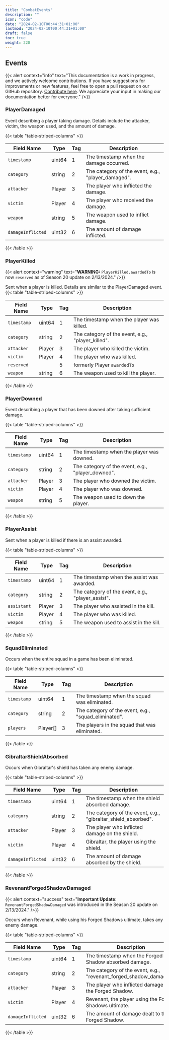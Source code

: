 ```yaml
---
title: "CombatEvents"
description: ""
icon: "code"
date: "2024-02-10T00:44:31+01:00"
lastmod: "2024-02-10T00:44:31+01:00"
draft: false
toc: true
weight: 220
---
```


## Events

{{< alert context="info" text="This documentation is a work in progress, and we actively welcome contributions. If you have suggestions for improvements or new features, feel free to open a pull request on our GitHub repository. [Contribute here](https://www.github.com/zeejayym/live-api-documentation). We appreciate your input in making our documentation better for everyone." />}}

### PlayerDamaged

Event describing a player taking damage. Details include the attacker, victim, the weapon used, and the amount of damage.

{{< table "table-striped-columns" >}}

| Field Name      | Type    | Tag | Description                                                   |
|-----------------|---------|-----|---------------------------------------------------------------|
| `timestamp`       | uint64  | 1   | The timestamp when the damage occurred.                       |
| `category`        | string  | 2   | The category of the event, e.g., "player_damaged".            |
| `attacker`        | Player  | 3   | The player who inflicted the damage.                          |
| `victim`          | Player  | 4   | The player who received the damage.                           |
| `weapon`          | string  | 5   | The weapon used to inflict damage.                            |
| `damageInflicted` | uint32  | 6   | The amount of damage inflicted.                               |

{{< /table >}}

### PlayerKilled
{{< alert context="warning" text="**WARNING:** `PlayerKilled.awardedTo` is now `reserved` as of Season 20 update on 2/13/2024." />}}

Sent when a player is killed. Details are similar to the PlayerDamaged event.
{{< table "table-striped-columns" >}}

| Field Name  | Type   | Tag | Description                                    |
|-------------|--------|-----|------------------------------------------------|
| `timestamp` | uint64 | 1   | The timestamp when the player was killed.      |
| `category`  | string | 2   | The category of the event, e.g., "player_killed". |
| `attacker`  | Player | 3   | The player who killed the victim.              |
| `victim`    | Player | 4   | The player who was killed.                     |
| `reserved`    |  | 5   |  formerly Player `awardedTo`           |
| `weapon`    | string | 6   | The weapon used to kill the player.            |

{{< /table >}}

### PlayerDowned

Event describing a player that has been downed after taking sufficient damage.

{{< table "table-striped-columns" >}}

| Field Name  | Type   | Tag | Description                                 |
|-------------|--------|-----|---------------------------------------------|
| `timestamp` | uint64 | 1   | The timestamp when the player was downed.   |
| `category`  | string | 2   | The category of the event, e.g., "player_downed". |
| `attacker`  | Player | 3   | The player who downed the victim.           |
| `victim`    | Player | 4   | The player who was downed.                  |
| `weapon`    | string | 5   | The weapon used to down the player.         |

{{< /table >}}

### PlayerAssist

Sent when a player is killed if there is an assist awarded.

{{< table "table-striped-columns" >}}

| Field Name  | Type   | Tag | Description                                    |
|-------------|--------|-----|------------------------------------------------|
| `timestamp` | uint64 | 1   | The timestamp when the assist was awarded.     |
| `category`  | string | 2   | The category of the event, e.g., "player_assist". |
| `assistant` | Player | 3   | The player who assisted in the kill.           |
| `victim`    | Player | 4   | The player who was killed.                     |
| `weapon`    | string | 5   | The weapon used to assist in the kill.         |

{{< /table >}}

### SquadEliminated

Occurs when the entire squad in a game has been eliminated.

{{< table "table-striped-columns" >}}

| Field Name  | Type      | Tag | Description                                         |
|-------------|-----------|-----|-----------------------------------------------------|
| `timestamp` | uint64    | 1   | The timestamp when the squad was eliminated.        |
| `category`  | string    | 2   | The category of the event, e.g., "squad_eliminated".|
| `players`   | Player[]  | 3   | The players in the squad that was eliminated.       |

{{< /table >}}


### GibraltarShieldAbsorbed

Occurs when Gibraltar's shield has taken any enemy damage.

{{< table "table-striped-columns" >}}

| Field Name       | Type   | Tag | Description                                                |
|------------------|--------|-----|------------------------------------------------------------|
| `timestamp`      | uint64 | 1   | The timestamp when the shield absorbed damage.             |
| `category`       | string | 2   | The category of the event, e.g., "gibraltar_shield_absorbed".|
| `attacker`       | Player | 3   | The player who inflicted damage on the shield.             |
| `victim`         | Player | 4   | Gibraltar, the player using the shield.                    |
| `damageInflicted`| uint32 | 6   | The amount of damage absorbed by the shield.               |

{{< /table >}}

### RevenantForgedShadowDamaged

{{< alert context="success" text="**Important Update**: `RevenantForgedShadowDamaged` was introduced in the Season 20 update on 2/13/2024." />}}

Occurs when Revenant, while using his Forged Shadows ultimate, takes any enemy damage.

{{< table "table-striped-columns" >}}

| Field Name       | Type   | Tag | Description                                                        |
|------------------|--------|-----|--------------------------------------------------------------------|
| `timestamp`      | uint64 | 1   | The timestamp when the Forged Shadow absorbed damage.              |
| `category`       | string | 2   | The category of the event, e.g., "revenant_forged_shadow_damaged". |
| `attacker`       | Player | 3   | The player who inflicted damage on the Forged Shadow.              |
| `victim`         | Player | 4   | Revenant, the player using the Forged Shadows ultimate.            |
| `damageInflicted`| uint32 | 6   | The amount of damage dealt to the Forged Shadow.                   |

{{< /table >}}

